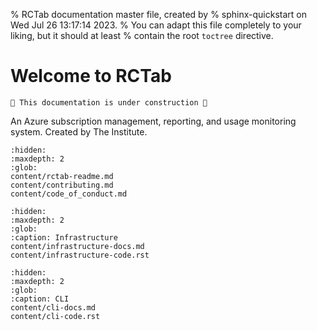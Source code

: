 % RCTab documentation master file, created by
% sphinx-quickstart on Wed Jul 26 13:17:14 2023.
% You can adapt this file completely to your liking, but it should at least
% contain the root `toctree` directive.

# Welcome to RCTab

```{warning}
🚧 This documentation is under construction 🚧
```

An Azure subscription management, reporting, and usage monitoring system. Created by The Institute.

```{toctree}
:hidden:
:maxdepth: 2
:glob:
content/rctab-readme.md
content/contributing.md
content/code_of_conduct.md
```

```{toctree}
:hidden:
:maxdepth: 2
:glob:
:caption: Infrastructure
content/infrastructure-docs.md
content/infrastructure-code.rst
```

```{toctree}
:hidden:
:maxdepth: 2
:glob:
:caption: CLI
content/cli-docs.md
content/cli-code.rst
```
